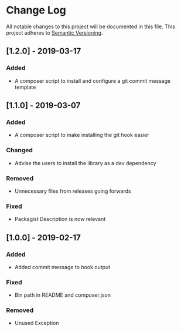 # Change Log
All notable changes to this project will be documented in this file. This project adheres to [Semantic Versioning](http://semver.org/).

## [1.2.0] - 2019-03-17
### Added

- A composer script to install and configure a git commit message template

## [1.1.0] - 2019-03-07
### Added

- A composer script to make installing the git hook easier

### Changed

- Advise the users to install the library as a dev dependency

### Removed

- Unnecessary files from releases going forwards

### Fixed

- Packagist Description is now relevant

## [1.0.0] - 2019-02-17
### Added

- Added commit message to hook output

### Fixed

- Bin path in README and composer.json

### Removed

- Unused Exception
